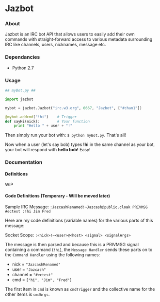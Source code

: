 Jazbot
====

### About
Jazbot is an IRC bot API that allows users to easily add their own commands with straight-forward access to various metadata surrounding IRC like channels, users, nicknames, message etc.

### Dependancies
* Python 2.7

### Usage
```python
## myBot.py ##

import jazbot

mybot = jazbot.Jazbot("irc.w3.org", 6667, "Jazbot", ["#chan1"])

@mybot.addcmd("!hi")    # Trigger
def sayHi(nick):        # Your function
    print "Hello " + user + "!"
```
Then simply run your bot with: `$ python myBot.py`. That's all!

Now when a user (let's say bob) types __!hi__ in the same channel as your bot, your bot will respond with __hello bob!__ Easy!

### Documentation
#### Definitions
WIP

#### Code Definitions (Temporary - Will be moved later)
Sample IRC Message: `:JazcashRenamed!~Jazcash@public.cloak PRIVMSG #ectest :!hi Jim Fred`

Here are my code definitions (variable names) for the various parts of this message:

Socket Scope: `:<nick>!~<user>@<host> <signal> <signalArgs>`

The message is then parsed and because this is a PRIVMSG signal containing a command (`!hi`), the `Message Handler` sends these parts on to the `Command Handler` using the following names:

* nick = `"JazcashRenamed"`
* user = `"Jazcash"`
* channel = `"#ectest"`
* cmd = `["hi", "Jim", "Fred"]`

The first item in `cmd` is known as `cmdTrigger` and the collective name for the other items is `cmdArgs`.
